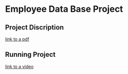 # Employee Data Base Project
## Project Discription
[link to a pdf](https://drive.google.com/file/d/1rmjTV618Auzm4-ywNc_Im9xuuAtYHdKr/view?usp=sharing)

## Running Project
[link to a video](https://drive.google.com/file/d/1wEFK1bLZJq0ThzDHPpp88-OMfPfyttKX/view?usp=sharing)